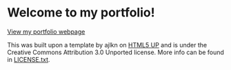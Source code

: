 # Welcome to my portfolio!

[View my portfolio webpage](https://masonanders.github.io/Portfolio/)

This was built upon a template by ajlkn on [HTML5 UP](https://html5up.net/) and is under the Creative Commons Attribution 3.0 Unported license. More info can be found in [LICENSE.txt](./LICENSE.txt).